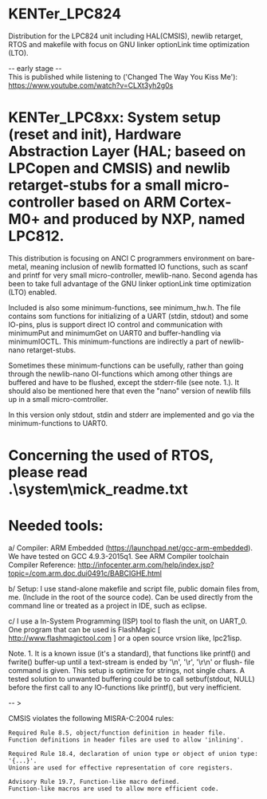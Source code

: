 # KENTer_LPC824
Distribution for the LPC824 unit including HAL(CMSIS), newlib retarget, RTOS and makefile with focus on GNU linker optionLink time optimization (LTO).

  -- early stage --  
  This is published while listening to ('Changed The Way You Kiss Me'): https://www.youtube.com/watch?v=CLXt3yh2g0s 

# KENTer_LPC8xx: System setup (reset and init), Hardware Abstraction Layer (HAL; baseed on LPCopen and CMSIS) and newlib retarget-stubs for a small micro-controller based on ARM Cortex-M0+ and produced by NXP, named LPC812. 

This distribution is focusing on ANCI C programmers environment on bare-metal, meaning inclusion of newlib formatted IO functions, such as scanf and printf for very small micro-controller, mewlib-nano. Second agenda has been to take full advantage of the GNU linker optionLink time optimization (LTO) enabled.

Included is also some minimum-functions, see minimum_hw.h. The file contains som functions for initializing of a UART (stdin, stdout) and some IO-pins, plus is support direct IO control and communication with minimumPut and minimumGet on UART0 and buffer-handling via minimumIOCTL. This minimum-functions are indirectly a part of newlib-nano retarget-stubs. 

Sometimes these minimum-functions can be usefully, rather than going through the newlib-nano OI-functions which among other things are buffered and have to be flushed, except the stderr-file (see note. 1.). It should also be mentioned here that even the "nano" version of newlib fills up in a small micro-comtroller. 

   In this version only stdout, stdin and stderr are implemented and go via the 
   minimum-functions to UART0.     

# Concerning the used of RTOS, please read .\system\mick\_readme.txt

# Needed tools: 
  a/ Compiler: ARM Embedded (https://launchpad.net/gcc-arm-embedded). We have 
  tested on GCC 4.9.3-2015q1. See ARM Compiler toolchain Compiler Reference: 
  http://infocenter.arm.com/help/index.jsp?topic=/com.arm.doc.dui0491c/BABCIGHE.html

  b/ Setup: I use stand-alone makefile and script file, public domain files from, 
  me. (Include in the root of the source code). Can be used directly from the
  command line or treated as a project in IDE, such as eclipse.

  c/ I use a In-System Programming (ISP) tool to flash the unit, on UART_0. 
  One program that can be used is FlashMagic [ http://www.flashmagictool.com ]
  or a open source vrsion like, lpc21isp.


Note. 1. It is a known issue (it's a standard), that functions like printf() and 
fwrite() buffer-up until a text-stream is ended by '\n', '\r', '\r\n' or flush-
file command is given. This setup is optimize for strings, not single chars. A 
tested solution to unwanted buffering could be to call setbuf(stdout, NULL) before 
the first call to any IO-functions like printf(), but very inefficient.


-- > 

CMSIS violates the following MISRA-C:2004 rules:

    Required Rule 8.5, object/function definition in header file.
    Function definitions in header files are used to allow 'inlining'.

    Required Rule 18.4, declaration of union type or object of union type: '{...}'.
    Unions are used for effective representation of core registers.

    Advisory Rule 19.7, Function-like macro defined.
    Function-like macros are used to allow more efficient code.





